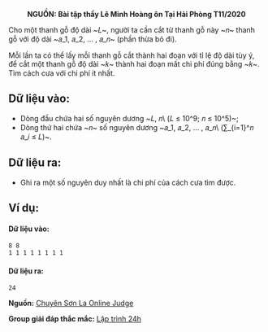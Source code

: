 **<center>NGUỒN: Bài tập thầy Lê Minh Hoàng ôn Tại Hải Phòng T11/2020</center>**

Cho một thanh gỗ độ dài ~𝐿~, người ta cần cắt từ thanh gỗ này ~𝑛~ thanh gỗ với độ dài ~𝑎_1, 𝑎_2, … , 𝑎_𝑛~ (phần thừa bỏ đi).

Mỗi lần ta có thể lấy mỗi thanh gỗ cắt thành hai đoạn với tỉ lệ độ dài tùy ý, để cắt một thanh gỗ độ dài ~𝑘~ thành hai đoạn mất chi phí đúng bằng ~𝑘~. Tìm cách cưa với chi phí ít nhất.

## Dữ liệu vào:
- Dòng đầu chứa hai số nguyên dương ~𝐿, 𝑛\ (𝐿 ≤ 10^9; 𝑛 ≤ 10^5)~;
- Dòng thứ hai chứa ~𝑛~ số nguyên dương ~𝑎_1, 𝑎_2, … , 𝑎_𝑛\ (∑_{i=1}^𝑛 𝑎_𝑖 ≤ 𝐿)~.

## Dữ liệu ra:
- Ghi ra một số nguyên duy nhất là chi phí của cách cưa tìm được.

## Ví dụ:
#### Dữ liệu vào:
```
8 8
1 1 1 1 1 1 1 1
```

#### Dữ liệu ra:
```
24
```
**Nguồn:** [Chuyên Sơn La Online Judge](http://csloj.ddns.net/)

**Group giải đáp thắc mắc:** [Lập trình 24h](https://www.facebook.com/groups/1386904321519984)